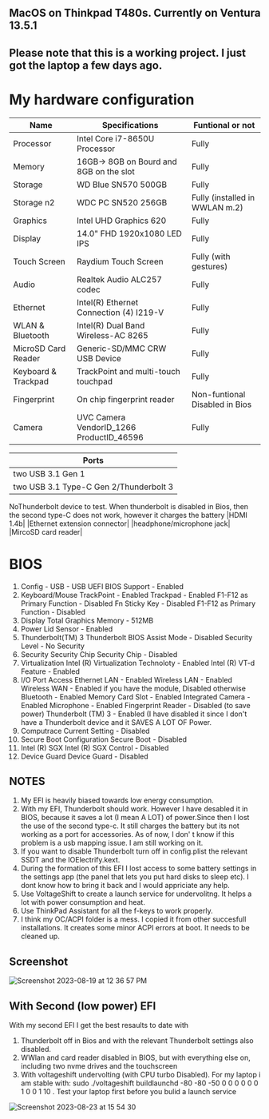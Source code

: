 ## MacOS on Thinkpad T480s. Currently on Ventura 13.5.1

## Please note that this is a working project. I just got the laptop a few days ago. 

# My hardware configuration
| Name                | Specifications | Funtional or not |
| ------------------- | -----------------------------------------|---------------|
| Processor           | Intel Core i7-8650U Processor            |Fully|
| Memory              | 16GB-> 8GB on Bourd and 8GB on the slot  |Fully|
| Storage             | WD Blue SN570 500GB                      |Fully|
| Storage  n2         | WDC PC SN520  256GB                      |Fully (installed in WWLAN m.2)| 
| Graphics            | Intel UHD Graphics 620                   |Fully|
| Display             | 14.0" FHD 1920x1080 LED IPS              |Fully|
| Touch Screen        | Raydium Touch Screen                     |Fully (with gestures)|
| Audio               | Realtek Audio ALC257 codec               |Fully |
| Ethernet            | Intel(R) Ethernet Connection (4) I219-V  |Fully|
| WLAN & Bluetooth    | Intel(R) Dual Band Wireless-AC 8265      |Fully 
| MicroSD Card Reader | Generic-SD/MMC CRW USB Device            |Fully|
| Keyboard & Trackpad | TrackPoint and multi-touch touchpad      |Fully
| Fingerprint         | On chip fingerprint reader               |Non-funtional Disabled in Bios|
| Camera              |UVC Camera VendorID_1266 ProductID_46596  |Fully||


|Ports |
|------|
|two USB 3.1 Gen 1|  Fully working|
|two USB 3.1 Type-C Gen 2/Thunderbolt 3|
NoThunderbolt device to test.  When thunderbolt is disabled in Bios, then the second type-C does not work, however it charges the battery
|HDMI 1.4b|
|Ethernet extension connector|
|headphone/microphone jack|
|MircoSD card reader|

# BIOS
1. Config - USB - USB UEFI BIOS Support - Enabled
2. Keyboard/Mouse TrackPoint - Enabled
Trackpad - Enabled
F1-F12 as Primary Function - Disabled
Fn Sticky Key - Disabled
F1-F12 as Primary Function - Disabled
3. Display
Total Graphics Memory - 512MB
4. Power Lid Sensor - Enabled
5. Thunderbolt(TM) 3
Thunderbolt BIOS Assist Mode - Disabled
Security Level - No Security
6. Security
Security Chip
Security Chip - Disabled
7. Virtualization
Intel (R) Virtualization Technoloty - Enabled
Intel (R) VT-d Feature - Enabled
8. I/O Port Access
Ethernet LAN - Enabled
Wireless LAN - Enabled
Wireless WAN - Enabled if you have the module, Disabled otherwise
Bluetooth - Enabled
Memory Card Slot - Enabled
Integrated Camera - Enabled
Microphone - Enabled
Fingerprint Reader - Disabled (to save power)
Thunderbolt (TM) 3 - Enabled (I have disabled it since I don't have a Thunderbolt device and it SAVES A LOT OF Power.
9. Computrace
Current Setting - Disabled
10. Secure Boot Configuration
Secure Boot - Disabled
11. Intel (R) SGX
Intel (R) SGX Control - Disabled
12. Device Guard
Device Guard - Disabled

## NOTES
1. My EFI is heavily biased towards low energy consumption. 
2. With my EFI, Thunderbolt should work. However I have desabled it in BIOS, because it saves a lot (I mean A LOT) of power.Since then I lost the use of the second type-c. It still charges the battery but its not working as a port for accessories. As of now, I don' t know if this problem is a usb mapping issue. I am still working on it.
3. If you want to disable Thunderbolt turn off in config.plist  the relevant SSDT and the IOElectrify.kext. 
4. During the formation of this EFI I lost access to some battery settings in the settings app (the panel that lets you put hard disks to sleep etc). I dont know how to bring it back and I would appriciate any help.
5. Use VoltageShift to create a launch service for undervolitng. It helps a lot with power consumption and heat.
6. Use ThinkPad Assistant for all the f-keys to work properly.
7. I think my OC/ACPI folder is a mess. I copied it from other succesfull installations. It creates some minor ACPI errors at boot. It needs to be cleaned up. 


## Screenshot   


![Screenshot 2023-08-19 at 12 36 57 PM](https://github.com/Hasodikis/T480S-Hackintosh/assets/61179177/baac1f7d-6028-4f55-86c4-78bdbe02c721)

## With Second (low power) EFI
With my second EFI I get the best resaults to date with 
1. Thunderbolt off in Bios and with the relevant Thunderbolt settings also disabled.
2. WWlan and card reader disabled in BIOS,
but with everything else on, including two nvme drives and the touchscreen
3. With voltageshift undervolting (with CPU turbo Disabled). For my laptop i am stable with: sudo ./voltageshift buildlaunchd  -80 -80 -50 0 0 0 0 0 0 1 0 0 1 10 . Test your laptop first before you bulid a launch service

![Screenshot 2023-08-23 at 15 54 30](https://github.com/Hasodikis/T480S-Hackintosh/assets/61179177/8bccce25-c186-467a-b369-c21a302f2231)
